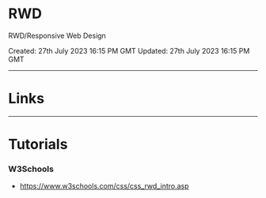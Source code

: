 # RWD
RWD/Responsive Web Design

Created: 27th July 2023 16:15 PM GMT
Updated: 27th July 2023 16:15 PM GMT

-----

# Links

-----

# Tutorials

### W3Schools

- https://www.w3schools.com/css/css_rwd_intro.asp

